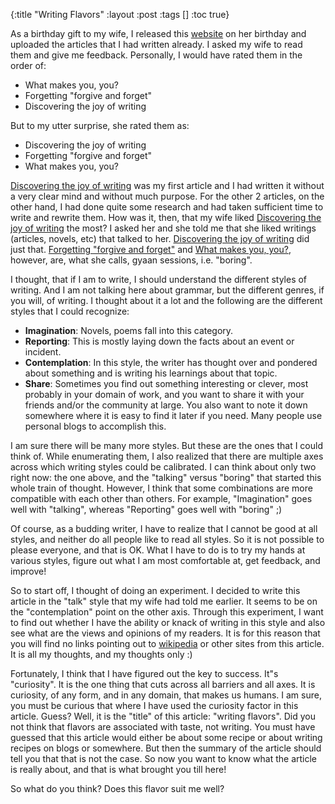 {:title "Writing Flavors"
 :layout :post
 :tags  []
 :toc true}

As a birthday gift to my wife, I released this [website](http://www.golb.in/) on her birthday and uploaded the articles that I had written already. I asked my wife to read them and give me feedback. Personally, I would have rated them in the order of:

* What makes you, you?
* Forgetting "forgive and forget"
* Discovering the joy of writing

But to my utter surprise, she rated them as:
* Discovering the joy of writing
* Forgetting "forgive and forget"
* What makes you, you?

[Discovering the joy of writing](http://www.golb.in/discovering-the-joy-of-writing-1.html) was my first article and I had written it without a very clear mind and without much purpose. For the other 2 articles, on the other hand, I had done quite some research and had taken sufficient time to write and rewrite them. How was it, then, that my wife liked [Discovering the joy of writing](http://www.golb.in/discovering-the-joy-of-writing-1.html) the most? I asked her and she told me that she liked writings (articles, novels, etc) that talked to her. [Discovering the joy of writing](http://www.golb.in/discovering-the-joy-of-writing-1.html) did just that. [Forgetting "forgive and forget"](http://www.golb.in/forgetting-forgive-and-forget-2.html) and [What makes you, you?](http://www.golb.in/what-makes-you-you-3.html), however, are, what she calls, gyaan sessions, i.e. "boring".

I thought, that if I am to write, I should understand the different styles of writing. And I am not talking here about grammar, but the different genres, if you will, of writing. I thought about it a lot and the following are the different styles that I could recognize:

* **Imagination**: Novels, poems fall into this category.
* **Reporting**: This is mostly laying down the facts about an event or incident.
* **Contemplation**: In this style, the writer has thought over and pondered about something and is writing his learnings about that topic.
* **Share**: Sometimes you find out something interesting or clever, most probably in your domain of work, and you want to share it with your friends and/or the community at large. You also want to note it down somewhere where it is easy to find it later if you need. Many people use personal blogs to accomplish this.

I am sure there will be many more styles. But these are the ones that I could think of. While enumerating them, I also realized that there are multiple axes across which writing styles could be calibrated. I can think about only two right now: the one above, and the "talking" versus "boring" that started this whole train of thought. However, I think that some combinations are more compatible with each other than others. For example, "Imagination" goes well with "talking", whereas "Reporting" goes well with "boring" ;)

Of course, as a budding writer, I have to realize that I cannot be good at all styles, and neither do all people like to read all styles. So it is not possible to please everyone, and that is OK. What I have to do is to try my hands at various styles, figure out what I am most comfortable at, get feedback, and improve!

So to start off, I thought of doing an experiment. I decided to write this article in the "talk" style that my wife had told me earlier. It seems to be on the "contemplation" point on the other axis. Through this experiment, I want to find out whether I have the ability or knack of writing in this style and also see what are the views and opinions of my readers. It is for this reason that you will find no links pointing out to [wikipedia](http://en.wikipedia.org/wiki/Main_Page) or other sites from this article. It is all my thoughts, and my thoughts only :)

Fortunately, I think that I have figured out the key to success. It"s "curiosity". It is the one thing that cuts across all barriers and all axes. It is curiosity, of any form, and in any domain, that makes us humans. I am sure, you must be curious that where I have used the curiosity factor in this article. Guess? Well, it is the "title" of this article: "writing flavors". Did you not think that flavors are associated with taste, not writing. You must have guessed that this article would either be about some recipe or about writing recipes on blogs or somewhere. But then the summary of the article should tell you that that is not the case. So now you want to know what the article is really about, and that is what brought you till here!

So what do you think? Does this flavor suit me well?
